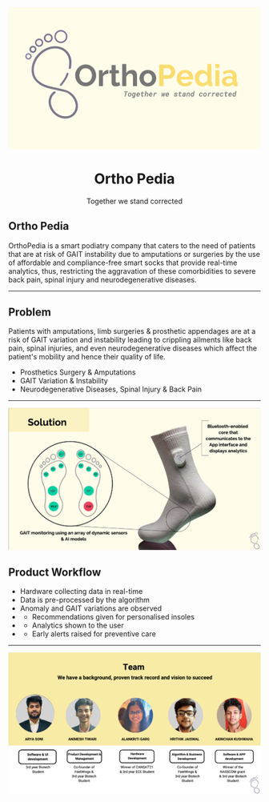 <p align="center">
  <img src="./Images/header.png" width="" title="logo">
</p>

<h1 align="center">Ortho Pedia</h1>
<p align="center">Together we stand corrected</p>

## Ortho Pedia

OrthoPedia is a smart podiatry company that caters to the need of patients that are at risk of GAIT instability due to amputations or surgeries by the use of affordable and compliance-free smart socks that provide real-time analytics, thus, restricting the aggravation of these comorbidities to severe back pain, spinal injury and neurodegenerative diseases.

---
## Problem

Patients with amputations, limb surgeries & prosthetic appendages are at a risk of GAIT variation and instability leading to crippling ailments like back pain, spinal injuries, and even neurodegenerative diseases which affect the patient's mobility and hence their quality of life.

- Prosthetics Surgery & Amputations
- GAIT Variation & Instability
- Neurodegenerative Diseases, Spinal Injury & Back Pain

---

<p>
  <img src="./Images/solution.png" width="" title="logo">
</p>

## Product Workflow

- Hardware collecting data in real-time
- Data is pre-processed by the algorithm
- Anomaly and GAIT variations are observed
- - Recommendations given for personalised insoles
- - Analytics shown to the user
- - Early alerts raised for preventive care

---

<p>
  <img src="./Images/team.png" width="" title="logo">
</p>
